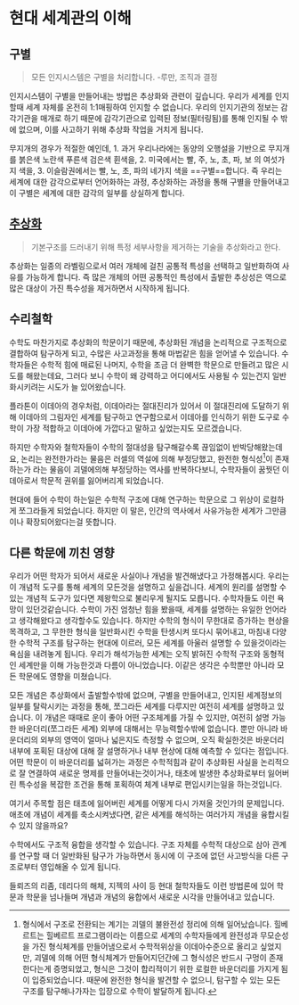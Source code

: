 # 현대 세계관의 이해


## 구별

> 모든 인지시스템은 구별을 처리합니다. -루만, 조직과 결정

인지시스템이 구별을 만들어내는 방법은 추상화와 관련이 깊습니다. 우리가 세계를 인지할때 세계 자체를 온전히 1:1매핑하여 인지할 수 없습니다. 우리의 인지기관의 정보는 감각기관을 매개로 하기 때문에 감각기관으로 입력된 정보(필터링됨)를 통해 인지될 수 밖에 없으며, 이를 사고하기 위해 추상화 작업을 거치게 됩니다. 

무지개의 경우가 적절한 예인데, 1. 과거 우리나라에는 동양의 오행설을 기반으로 무지개를 붉은색 노란색 푸른색 검은색 휜색을, 2. 미국에서는 빨, 주, 노, 초, 파, 보 의 여섯가지 색을, 3. 이슬람권에서는 빨, 노, 초, 파의 네가지 색을 ==구별==합니다. 즉 우리는 세계에 대한 감각으로부터 언어화하는 과정, 추상화하는 과정을 통해 구별을 만들어내고 이 구별은 세계에 대한 감각의 일부를 상실하게 합니다.

## [추상화](../node/추상화.md)

> 기본구조를 드러내기 위해 특정 세부사항을 제거하는 기술을 추상화라고 한다.

추상화는 일종의 라벨링으로서 여러 개체에 걸친 공통적 특성을 선택하고 일반화하여 사유를 가능하게 합니다. 즉 많은 개체의 어떤 공통적인 특성에서 출발한 추상성은 역으로 많은 대상이 가진 특수성을 제거하면서 시작하게 됩니다.

## 수리철학

수학도 마찬가지로 추상화의 학문이기 때문에, 추상화된 개념을 논리적으로 구조적으로 결합하여 탐구하게 되고, 수많은 사고과정을 통해 마법같은 힘을 얻어낼 수 있습니다. 수학자들은 수학적 힘에 매료된 나머지, 수학을 조금 더 완벽한 학문으로 만들려고 많은 시도를 해왔는데요, 그러다 보니 수학이 왜 강력하고 어디에서도 사용될 수 있는건지 일반화시키려는 시도가 늘 있어왔습니다. 

플라톤이 이데아의 경우처럼, 이데아라는 절대진리가 있어서 이 절대진리에 도달하기 위해 이데아의 그림자인 세계를 탐구하고 연구함으로서 이데아를 인식하기 위한 도구로 수학이 가장 적합하고 이데아에 가깝다고 말하고 싶었는지도 모르겠습니다. 

하지만 수학자와 철학자들이 수학의 절대성을 탐구해갈수록 끊임없이 반박당해왔는데요, 논리는 완전한가라는 물음은 러셀의 역설에 의해 부정당했고, 완전한 형식성[^1]이 존재하는가 라는 물음이 괴델에의해 부정당하는 역사를 반복하다보니, 수학자들이 꿈꿧던 이데아로서 학문적 권위를 잃어버리게 되었습니다. 

현대에 들어 수학이 하는일은 수학적 구조에 대해 연구하는 학문으로 그 위상이 로컬하게 쪼그라들게 되었습니다. 하지만 이 말은, 인간의 역사에서 사유가능한 세계가 그만큼이나 확장되어왔다는걸 뜻합니다. 

[^1]: 형식에서 구조로 전환되는 계기는 괴델의 불완전성 정리에 의해 일어났습니다. 힐베르트는 힐베르트 프로그램이라는 이름으로 세계의 수학자들에게 완전성과 무모순성을 가진 형식체계를 만들어냄으로서 수학적위상을 이데아수준으로 올리고 싶었지만, 괴델에 의해 어떤 형식체계가 만들어지던간에 그 형식성은 반드시 구멍이 존재한다는게 증명되었고, 형식은 그것이 합리적이기 위한 로컬한 바운더리를 가지게 됨이 입증되었습니다. 때문에 완전한 형식을 발견할 수 없으니, 탐구할 수 있는 모든 구조[^2]를 탐구해나가자는 입장으로 수학이 발달하게 됩니다.

[^2]: 구조는 단순한 연결부터 지식체계 까지 말하기도 합니다.

## 다른 학문에 끼친 영향

우리가 어떤 학자가 되어서 새로운 사실이나 개념을 발견해냈다고 가정해봅시다. 우리는 이 개념적 도구를 통해 세계의 모든것을 설명하고 싶을겁니다. 세계의 원리를 설명할 수 있는 개념적 도구가 있다면 제왕학으로 불리우게 될지도 모릅니다. 수학자들도 이런 욕망이 있던것같습니다. 수학이 가진 엄청난 힘을 봤을때, 세계를 설명하는 유일한 언어라고 생각해왔다고 생각할수도 있습니다. 하지만 수학의 형식이 무한대로 증가하는 현상을 목격하고, 그 무한한 형식을 일반화시킨 수학을 탄생시켜 또다시 묶어내고, 마침내 다양한 수학적 구조를 탐구하는 현대에 이르러, 모든 세계를 아울러 설명할 수 있을것이라는 욕심을 내려놓게 됩니다. 우리가 해석가능한 세계는 오직 밝혀진 수학적 구조와 동형적인 세계만을 이해 가능한것과 다름이 아니었습니다. 이같은 생각은 수학뿐만 아니라 모든 학문에도 영향을 미쳤습니다.

모든 개념은 추상화에서 출발할수밖에 없으며, 구별을 만들어내고, 인지된 세계정보의 일부를 탈락시키는 과정을 통해, 쪼그라든 세계를 다루지만 여전히 세계를 설명하고 있습니다. 이 개념은 때때로 운이 좋아 어떤 구조체계를 가질 수 있지만, 여전히 설명 가능한 바운더리(쪼그라든 세계) 외부에 대해서는 무능력할수밖에 없습니다. 뿐만 아니라 바운더리의 외부의 영역이 얼마나 넓은지도 측정할 수 없으며, 오직 확실한것은 바운더리 내부에 포획된 대상에 대해 잘 설명하거나 내부 현상에 대해 예측할 수 있다는 점입니다. 어떤 학문이 이 바운더리를 넓혀가는 과정은 수학적힘과 같이 추상화된 사실을 논리적으로 잘 연결하여 새로운 명제를 만들어내는것이거나, 태초에 발생한 추상화로부터 잃어버린 특수성을 복잡한 조건을 통해 포획하여 체계 내부로 편입시키는일을 하는것입니다.

여기서 주목할 점은 태초에 잃어버린 세계를 어떻게 다시 가져올 것인가의 문제입니다. 애초에 개념이 세계를 축소시켜냈다면, 같은 세계를 해석하는 여러가지 개념을 융합시킬 수 있지 않을까요?

수학에서도 구조적 융합을 생각할 수 있습니다. 구조 자체를 수학적 대상으로 삼아 관계를 연구할 때 더 일반화된 탐구가 
가능하면서 동시에 이 구조에 없던 사고방식을 다른 구조로부터 영입해올 수 있게 됩니다.

들뢰즈의 리좀, 데리다의 해체, 지젝의 사이 등 현대 철학자들도 이런 방법론에 있어 학문과 학문을 넘나들며 개념과 개념의 융합에서 새로운 시각을 만들어내고 있습니다. 
